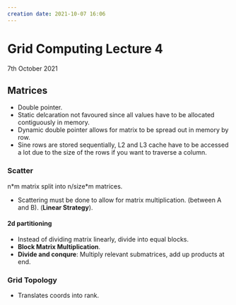 ```yaml
---
creation date: 2021-10-07 16:06
---
```

#  Grid Computing Lecture 4
7th October 2021

## Matrices
- Double pointer.
- Static delcaration not favoured since all values have to be allocated contiguously in memory.
- Dynamic double pointer allows for matrix to be spread out in memory by row.
- Sine rows are stored sequentially, L2 and L3 cache have to be accessed a lot due to the size of the rows if you want to traverse a column.

### Scatter
n\*m matrix split into n/size\*m matrices.
- Scattering must be done to allow for matrix multiplication. (between A and B). (**Linear Strategy**).

#### 2d partitioning
- Instead of dividing matrix linearly, divide into equal blocks.
- **Block Matrix Multiplication**.
- **Divide and conqure**: Multiply relevant submatrices, add up products at end.

### Grid Topology
- Translates coords into rank.
